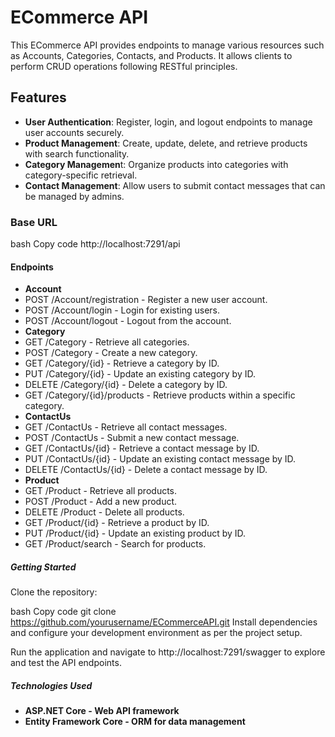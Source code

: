# ECommerce API
This ECommerce API provides endpoints to manage various resources such as Accounts, Categories, Contacts, and Products. It allows clients to perform CRUD operations following RESTful principles.

## Features
- **User Authentication**: Register, login, and logout endpoints to manage user accounts securely.
- **Product Management**: Create, update, delete, and retrieve products with search functionality.
- **Category Managemen**t: Organize products into categories with category-specific retrieval.
- **Contact Management**: Allow users to submit contact messages that can be managed by admins.



### Base URL
bash
Copy code
http://localhost:7291/api
#### Endpoints
- **Account**
- POST /Account/registration - Register a new user account.
- POST /Account/login - Login for existing users.
- POST /Account/logout - Logout from the account.
- **Category**
- GET /Category - Retrieve all categories.
- POST /Category - Create a new category.
- GET /Category/{id} - Retrieve a category by ID.
- PUT /Category/{id} - Update an existing category by ID.
- DELETE /Category/{id} - Delete a category by ID.
- GET /Category/{id}/products - Retrieve products within a specific category.
- **ContactUs**
- GET /ContactUs - Retrieve all contact messages.
- POST /ContactUs - Submit a new contact message.
- GET /ContactUs/{id} - Retrieve a contact message by ID.
- PUT /ContactUs/{id} - Update an existing contact message by ID.
- DELETE /ContactUs/{id} - Delete a contact message by ID.
- **Product**
- GET /Product - Retrieve all products.
- POST /Product - Add a new product.
- DELETE /Product - Delete all products.
- GET /Product/{id} - Retrieve a product by ID.
- PUT /Product/{id} - Update an existing product by ID.
- GET /Product/search - Search for products.
##### Getting Started
Clone the repository:

bash
Copy code
git clone https://github.com/yourusername/ECommerceAPI.git
Install dependencies and configure your development environment as per the project setup.

Run the application and navigate to http://localhost:7291/swagger to explore and test the API endpoints.

##### Technologies Used
- **ASP.NET Core - Web API framework**
- **Entity Framework Core - ORM for data management**


